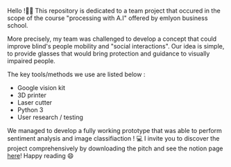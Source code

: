 Hello !👋🏻
This repository is dedicated to a team project that occured in the scope of the course "processing with A.I" offered by emlyon business school.

More precisely, my team was challenged to develop a concept that could improve blind's people mobility and "social interactions". Our idea is simple, to provide glasses that would bring protection and guidance to visually impaired people.

The key tools/methods we use are listed below :

- Google vision kit
- 3D printer
- Laser cutter
- Python 3
- User research / testing

We managed to develop a fully working prototype that was able to perform sentiment analysis and image classifiaction ! 💻 
I invite you to discover the project comprehensively by downloading the pitch and see the notion page [here](https://www.notion.so/PwAI-Group-2-6370c9d199f94e91b910cec70876aa29)! Happy reading 😄 
